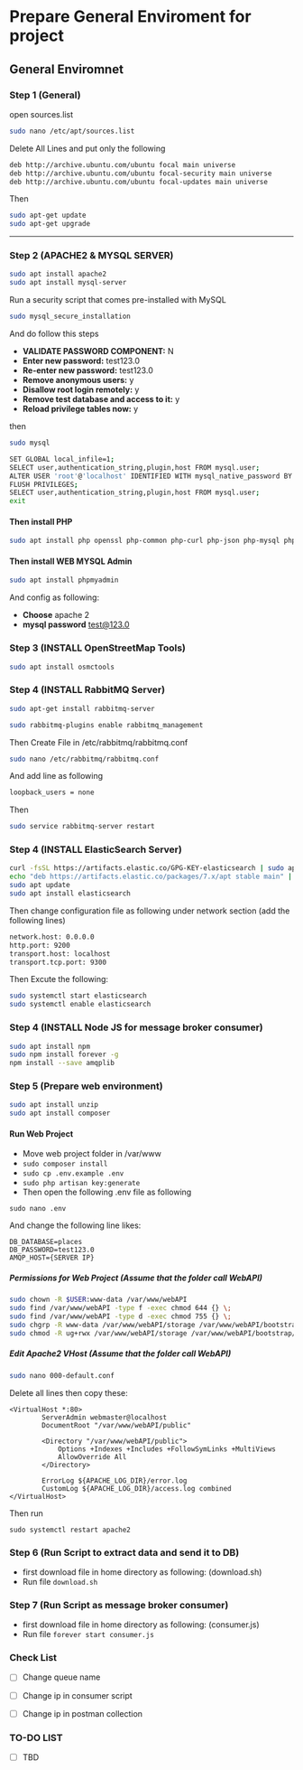 # Prepare General Enviroment for project
## General Enviromnet

### Step 1 (General)
open sources.list
```sh
sudo nano /etc/apt/sources.list
```

Delete All Lines and put only the following
```sh
deb http://archive.ubuntu.com/ubuntu focal main universe
deb http://archive.ubuntu.com/ubuntu focal-security main universe
deb http://archive.ubuntu.com/ubuntu focal-updates main universe
```
Then 
```sh
sudo apt-get update
sudo apt-get upgrade
```


---

### Step 2 (APACHE2 & MYSQL SERVER)
```sh
sudo apt install apache2
sudo apt install mysql-server
```

Run a security script that comes pre-installed with MySQL

```sh
sudo mysql_secure_installation
```
And do follow this steps
- **VALIDATE PASSWORD COMPONENT:**   N
- **Enter new password:**   test123.0
- **Re-enter new password:**   test123.0
- **Remove anonymous users:**   y
- **Disallow root login remotely:**   y
- **Remove test database and access to it:**   y
- **Reload privilege tables now:**   y

then
```sh
sudo mysql
```
```sh
SET GLOBAL local_infile=1;
SELECT user,authentication_string,plugin,host FROM mysql.user;
ALTER USER 'root'@'localhost' IDENTIFIED WITH mysql_native_password BY 'test123.0';
FLUSH PRIVILEGES;
SELECT user,authentication_string,plugin,host FROM mysql.user;
exit
```

#### Then install PHP
```sh
sudo apt install php openssl php-common php-curl php-json php-mysql php-xml libapache2-mod-php php-mbstring
```

#### Then install WEB MYSQL Admin

```sh
sudo apt install phpmyadmin
```

And config as following:
- **Choose**   apache 2
- **mysql password**   test@123.0

### Step 3 (INSTALL OpenStreetMap Tools)
```sh
sudo apt install osmctools
```

### Step 4 (INSTALL RabbitMQ Server)
```sh
sudo apt-get install rabbitmq-server
```
```sh
sudo rabbitmq-plugins enable rabbitmq_management
```
Then Create File in /etc/rabbitmq/rabbitmq.conf 
```sh
sudo nano /etc/rabbitmq/rabbitmq.conf
```

And add line as following
```sh
loopback_users = none
```
Then 
```sh
sudo service rabbitmq-server restart
```

### Step 4 (INSTALL ElasticSearch Server)
```sh
curl -fsSL https://artifacts.elastic.co/GPG-KEY-elasticsearch | sudo apt-key add -
echo "deb https://artifacts.elastic.co/packages/7.x/apt stable main" | sudo tee -a /etc/apt/sources.list.d/elastic-7.x.list
sudo apt update
sudo apt install elasticsearch
```
Then change configuration file as following under network section (add the following lines)
```sh
network.host: 0.0.0.0
http.port: 9200
transport.host: localhost
transport.tcp.port: 9300
```

Then Excute the following:
```sh
sudo systemctl start elasticsearch
sudo systemctl enable elasticsearch
```

### Step 4 (INSTALL Node JS for message broker consumer)
```sh
sudo apt install npm
sudo npm install forever -g
npm install --save amqplib

```

### Step 5 (Prepare web environment)
```sh
sudo apt install unzip
sudo apt install composer
```

#### Run Web Project
- Move web project folder in /var/www
- ```sudo composer install ```
- ```sudo cp .env.example .env ```
- ```sudo php artisan key:generate ```
- Then open the following .env file as following
```
sudo nano .env
```
And change the following line likes:
```
DB_DATABASE=places
DB_PASSWORD=test123.0
AMQP_HOST={SERVER IP}
```
##### Permissions for Web Project (Assume that the folder call WebAPI)

```sh
sudo chown -R $USER:www-data /var/www/webAPI
sudo find /var/www/webAPI -type f -exec chmod 644 {} \;
sudo find /var/www/webAPI -type d -exec chmod 755 {} \;
sudo chgrp -R www-data /var/www/webAPI/storage /var/www/webAPI/bootstrap/cache
sudo chmod -R ug+rwx /var/www/webAPI/storage /var/www/webAPI/bootstrap/cache
```
##### Edit Apache2 VHost (Assume that the folder call WebAPI)
```sh
sudo nano 000-default.conf
```

Delete all lines then copy these:
```
<VirtualHost *:80>
        ServerAdmin webmaster@localhost
        DocumentRoot "/var/www/webAPI/public"
        
        <Directory "/var/www/webAPI/public">
            Options +Indexes +Includes +FollowSymLinks +MultiViews
            AllowOverride All
        </Directory>

        ErrorLog ${APACHE_LOG_DIR}/error.log
        CustomLog ${APACHE_LOG_DIR}/access.log combined
</VirtualHost>
```
Then run
```
sudo systemctl restart apache2
```


### Step 6 (Run Script to extract data and send it to DB)
- first download file in home directory as following: (download.sh)
- Run file ```download.sh ```

### Step 7 (Run Script as message broker consumer)
- first download file in home directory as following: (consumer.js)
- Run file ```forever start consumer.js ```



### Check List

- [ ] Change queue name
- [ ] Change ip in consumer script
- [ ] Change ip in postman collection


### TO-DO LIST

- [ ] TBD